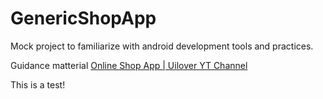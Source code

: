 # GenericShopApp
Mock project to familiarize with android development tools and practices.

Guidance matterial [Online Shop App | Uilover YT Channel](https://youtu.be/fsek9q-xf9o?si=0TzfuDSScJ5D8i00)

This is a test!
